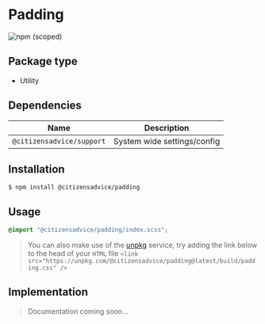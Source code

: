 # Padding

![npm (scoped)](https://img.shields.io/npm/v/@citizensadvice/padding.svg)

## Package type

- Utility

## Dependencies

| Name                      | Description                 |
| ------------------------- | --------------------------- |
| `@citizensadvice/support` | System wide settings/config |

## Installation

```shell
$ npm install @citizensadvice/padding
```

## Usage

```scss
@import "@citizensadvice/padding/index.scss";
```

> You can also make use of the [unpkg](https://unpkg.com) service, try adding the link below to the head of your `HTML` file
> `<link src="https://unpkg.com/@citizensadvice/padding@latest/build/padding.css" />`

## Implementation

> Documentation coming soon...